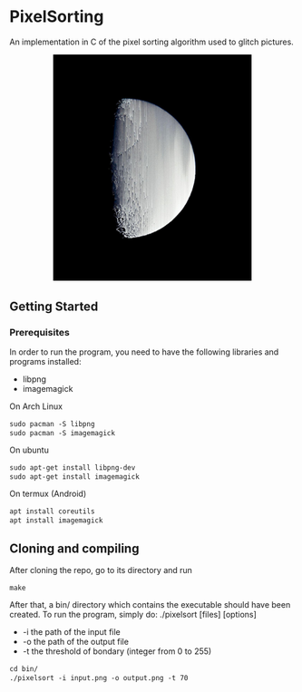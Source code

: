# PixelSorting
An implementation in C of the pixel sorting algorithm used to glitch pictures.
<p align="center">
  <img src="https://github.com/S-Rey/PixelSorting/blob/master/picture/Moon.jpg" width="350"/>
</p>

## Getting Started
### Prerequisites
In order to run the program, you need to have the following libraries and programs installed:
- libpng
- imagemagick

On Arch Linux
```
sudo pacman -S libpng
sudo pacman -S imagemagick 
```

On ubuntu
```
sudo apt-get install libpng-dev
sudo apt-get install imagemagick
```

On termux (Android)
```
apt install coreutils
apt install imagemagick
```

## Cloning and compiling
After cloning the repo, go to its directory and run
```
make
```
After that, a bin/ directory which contains the executable should have been created.
To run the program, simply do:
./pixelsort [files] [options]
- -i the path of the input file
- -o the path of the output file
- -t the threshold of bondary (integer from 0 to 255)

```
cd bin/
./pixelsort -i input.png -o output.png -t 70
```
